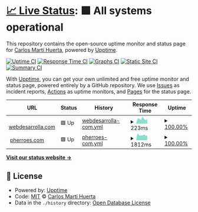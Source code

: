 # [📈 Live Status](https://cdecarlos.github.io/status): <!--live status--> **🟩 All systems operational**

This repository contains the open-source uptime monitor and status page for [Carlos Martí Huerta](https://twitter.com/cdecarlos_), powered by [Upptime](https://github.com/upptime/upptime).

[![Uptime CI](https://github.com/cdecarlos/status/workflows/Uptime%20CI/badge.svg)](https://github.com/cdecarlos/status/actions?query=workflow%3A%22Uptime+CI%22)
[![Response Time CI](https://github.com/cdecarlos/status/workflows/Response%20Time%20CI/badge.svg)](https://github.com/cdecarlos/status/actions?query=workflow%3A%22Response+Time+CI%22)
[![Graphs CI](https://github.com/cdecarlos/status/workflows/Graphs%20CI/badge.svg)](https://github.com/cdecarlos/status/actions?query=workflow%3A%22Graphs+CI%22)
[![Static Site CI](https://github.com/cdecarlos/status/workflows/Static%20Site%20CI/badge.svg)](https://github.com/cdecarlos/status/actions?query=workflow%3A%22Static+Site+CI%22)
[![Summary CI](https://github.com/cdecarlos/status/workflows/Summary%20CI/badge.svg)](https://github.com/cdecarlos/status/actions?query=workflow%3A%22Summary+CI%22)

With [Upptime](https://upptime.js.org), you can get your own unlimited and free uptime monitor and status page, powered entirely by a GitHub repository. We use [Issues](https://github.com/cdecarlos/status/issues) as incident reports, [Actions](https://github.com/cdecarlos/status/actions) as uptime monitors, and [Pages](https://cdecarlos.github.io/status) for the status page.

<!--start: status pages-->
<!-- This summary is generated by Upptime (https://github.com/upptime/upptime) -->
<!-- Do not edit this manually, your changes will be overwritten -->
<!-- prettier-ignore -->
| URL | Status | History | Response Time | Uptime |
| --- | ------ | ------- | ------------- | ------ |
| <img alt="" src="https://icons.duckduckgo.com/ip3/webdesarrolla.com.ico" height="13"> [webdesarrolla.com](https://webdesarrolla.com) | 🟩 Up | [webdesarrolla-com.yml](https://github.com/cdecarlos/status/commits/HEAD/history/webdesarrolla-com.yml) | <details><summary><img alt="Response time graph" src="./graphs/webdesarrolla-com/response-time-week.png" height="20"> 223ms</summary><br><a href="https://cdecarlos.github.io/status/history/webdesarrolla-com"><img alt="Response time 244" src="https://img.shields.io/endpoint?url=https%3A%2F%2Fraw.githubusercontent.com%2Fcdecarlos%2Fstatus%2FHEAD%2Fapi%2Fwebdesarrolla-com%2Fresponse-time.json"></a><br><a href="https://cdecarlos.github.io/status/history/webdesarrolla-com"><img alt="24-hour response time 236" src="https://img.shields.io/endpoint?url=https%3A%2F%2Fraw.githubusercontent.com%2Fcdecarlos%2Fstatus%2FHEAD%2Fapi%2Fwebdesarrolla-com%2Fresponse-time-day.json"></a><br><a href="https://cdecarlos.github.io/status/history/webdesarrolla-com"><img alt="7-day response time 223" src="https://img.shields.io/endpoint?url=https%3A%2F%2Fraw.githubusercontent.com%2Fcdecarlos%2Fstatus%2FHEAD%2Fapi%2Fwebdesarrolla-com%2Fresponse-time-week.json"></a><br><a href="https://cdecarlos.github.io/status/history/webdesarrolla-com"><img alt="30-day response time 225" src="https://img.shields.io/endpoint?url=https%3A%2F%2Fraw.githubusercontent.com%2Fcdecarlos%2Fstatus%2FHEAD%2Fapi%2Fwebdesarrolla-com%2Fresponse-time-month.json"></a><br><a href="https://cdecarlos.github.io/status/history/webdesarrolla-com"><img alt="1-year response time 243" src="https://img.shields.io/endpoint?url=https%3A%2F%2Fraw.githubusercontent.com%2Fcdecarlos%2Fstatus%2FHEAD%2Fapi%2Fwebdesarrolla-com%2Fresponse-time-year.json"></a></details> | <details><summary><a href="https://cdecarlos.github.io/status/history/webdesarrolla-com">100.00%</a></summary><a href="https://cdecarlos.github.io/status/history/webdesarrolla-com"><img alt="All-time uptime 99.83%" src="https://img.shields.io/endpoint?url=https%3A%2F%2Fraw.githubusercontent.com%2Fcdecarlos%2Fstatus%2FHEAD%2Fapi%2Fwebdesarrolla-com%2Fuptime.json"></a><br><a href="https://cdecarlos.github.io/status/history/webdesarrolla-com"><img alt="24-hour uptime 100.00%" src="https://img.shields.io/endpoint?url=https%3A%2F%2Fraw.githubusercontent.com%2Fcdecarlos%2Fstatus%2FHEAD%2Fapi%2Fwebdesarrolla-com%2Fuptime-day.json"></a><br><a href="https://cdecarlos.github.io/status/history/webdesarrolla-com"><img alt="7-day uptime 100.00%" src="https://img.shields.io/endpoint?url=https%3A%2F%2Fraw.githubusercontent.com%2Fcdecarlos%2Fstatus%2FHEAD%2Fapi%2Fwebdesarrolla-com%2Fuptime-week.json"></a><br><a href="https://cdecarlos.github.io/status/history/webdesarrolla-com"><img alt="30-day uptime 100.00%" src="https://img.shields.io/endpoint?url=https%3A%2F%2Fraw.githubusercontent.com%2Fcdecarlos%2Fstatus%2FHEAD%2Fapi%2Fwebdesarrolla-com%2Fuptime-month.json"></a><br><a href="https://cdecarlos.github.io/status/history/webdesarrolla-com"><img alt="1-year uptime 99.98%" src="https://img.shields.io/endpoint?url=https%3A%2F%2Fraw.githubusercontent.com%2Fcdecarlos%2Fstatus%2FHEAD%2Fapi%2Fwebdesarrolla-com%2Fuptime-year.json"></a></details>
| <img alt="" src="https://icons.duckduckgo.com/ip3/pherroes.com.ico" height="13"> [pherroes.com](https://pherroes.com) | 🟩 Up | [pherroes-com.yml](https://github.com/cdecarlos/status/commits/HEAD/history/pherroes-com.yml) | <details><summary><img alt="Response time graph" src="./graphs/pherroes-com/response-time-week.png" height="20"> 1812ms</summary><br><a href="https://cdecarlos.github.io/status/history/pherroes-com"><img alt="Response time 1780" src="https://img.shields.io/endpoint?url=https%3A%2F%2Fraw.githubusercontent.com%2Fcdecarlos%2Fstatus%2FHEAD%2Fapi%2Fpherroes-com%2Fresponse-time.json"></a><br><a href="https://cdecarlos.github.io/status/history/pherroes-com"><img alt="24-hour response time 2790" src="https://img.shields.io/endpoint?url=https%3A%2F%2Fraw.githubusercontent.com%2Fcdecarlos%2Fstatus%2FHEAD%2Fapi%2Fpherroes-com%2Fresponse-time-day.json"></a><br><a href="https://cdecarlos.github.io/status/history/pherroes-com"><img alt="7-day response time 1812" src="https://img.shields.io/endpoint?url=https%3A%2F%2Fraw.githubusercontent.com%2Fcdecarlos%2Fstatus%2FHEAD%2Fapi%2Fpherroes-com%2Fresponse-time-week.json"></a><br><a href="https://cdecarlos.github.io/status/history/pherroes-com"><img alt="30-day response time 1865" src="https://img.shields.io/endpoint?url=https%3A%2F%2Fraw.githubusercontent.com%2Fcdecarlos%2Fstatus%2FHEAD%2Fapi%2Fpherroes-com%2Fresponse-time-month.json"></a><br><a href="https://cdecarlos.github.io/status/history/pherroes-com"><img alt="1-year response time 1769" src="https://img.shields.io/endpoint?url=https%3A%2F%2Fraw.githubusercontent.com%2Fcdecarlos%2Fstatus%2FHEAD%2Fapi%2Fpherroes-com%2Fresponse-time-year.json"></a></details> | <details><summary><a href="https://cdecarlos.github.io/status/history/pherroes-com">100.00%</a></summary><a href="https://cdecarlos.github.io/status/history/pherroes-com"><img alt="All-time uptime 99.81%" src="https://img.shields.io/endpoint?url=https%3A%2F%2Fraw.githubusercontent.com%2Fcdecarlos%2Fstatus%2FHEAD%2Fapi%2Fpherroes-com%2Fuptime.json"></a><br><a href="https://cdecarlos.github.io/status/history/pherroes-com"><img alt="24-hour uptime 100.00%" src="https://img.shields.io/endpoint?url=https%3A%2F%2Fraw.githubusercontent.com%2Fcdecarlos%2Fstatus%2FHEAD%2Fapi%2Fpherroes-com%2Fuptime-day.json"></a><br><a href="https://cdecarlos.github.io/status/history/pherroes-com"><img alt="7-day uptime 100.00%" src="https://img.shields.io/endpoint?url=https%3A%2F%2Fraw.githubusercontent.com%2Fcdecarlos%2Fstatus%2FHEAD%2Fapi%2Fpherroes-com%2Fuptime-week.json"></a><br><a href="https://cdecarlos.github.io/status/history/pherroes-com"><img alt="30-day uptime 100.00%" src="https://img.shields.io/endpoint?url=https%3A%2F%2Fraw.githubusercontent.com%2Fcdecarlos%2Fstatus%2FHEAD%2Fapi%2Fpherroes-com%2Fuptime-month.json"></a><br><a href="https://cdecarlos.github.io/status/history/pherroes-com"><img alt="1-year uptime 100.00%" src="https://img.shields.io/endpoint?url=https%3A%2F%2Fraw.githubusercontent.com%2Fcdecarlos%2Fstatus%2FHEAD%2Fapi%2Fpherroes-com%2Fuptime-year.json"></a></details>

<!--end: status pages-->

[**Visit our status website →**](https://cdecarlos.github.io/status)

## 📄 License

- Powered by: [Upptime](https://github.com/upptime/upptime)
- Code: [MIT](./LICENSE) © [Carlos Martí Huerta](https://twitter.com/cdecarlos_)
- Data in the `./history` directory: [Open Database License](https://opendatacommons.org/licenses/odbl/1-0/)
